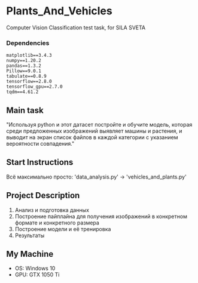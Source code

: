 # Plants_And_Vehicles
Computer Vision Classification test task, for SILA SVETA  

### Dependencies
```albumentations==1.1.0
matplotlib==3.4.3
numpy==1.20.2
pandas==1.3.2
Pillow==9.0.1
tabulate==0.8.9
tensorflow==2.8.0
tensorflow_gpu==2.7.0
tqdm==4.61.2
```

## Main task
"Используя python и этот датасет постройте и обучите модель, которая среди предложенных изображений выявляет машины и растения, и выводит на экран список файлов в каждой категории с указанием вероятности совпадения."

## Start Instructions 
Всё максимально просто: 'data_analysis.py' -> 'vehicles_and_plants.py'

## Project Description 
1. Анализ и подготовка данных 
2. Построение пайплайна для получения изображений в конкретном формате и конкретного размера
3. Построение модели и её тренировка 
4. Результаты

## My Machine
+ OS: Windows 10
+ GPU: GTX 1050 Ti
